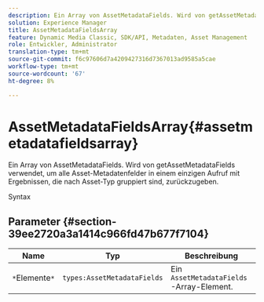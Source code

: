 ```yaml
---
description: Ein Array von AssetMetadataFields. Wird von getAssetMetadataFields verwendet, um alle Asset-Metadatenfelder in einem einzigen Aufruf mit Ergebnissen, die nach Asset-Typ gruppiert sind, zurückzugeben.
solution: Experience Manager
title: AssetMetadataFieldsArray
feature: Dynamic Media Classic, SDK/API, Metadaten, Asset Management
role: Entwickler, Administrator
translation-type: tm+mt
source-git-commit: f6c97606d7a4209427316d7367013ad9585a5cae
workflow-type: tm+mt
source-wordcount: '67'
ht-degree: 8%

---
```



# AssetMetadataFieldsArray{#assetmetadatafieldsarray}

Ein Array von AssetMetadataFields. Wird von getAssetMetadataFields verwendet, um alle Asset-Metadatenfelder in einem einzigen Aufruf mit Ergebnissen, die nach Asset-Typ gruppiert sind, zurückzugeben.

Syntax

## Parameter {#section-39ee2720a3a1414c966fd47b677f7104}

| Name | Typ | Beschreibung |
|---|---|---|
| `*`Elemente`*` | `types:AssetMetadataFields` | Ein `AssetMetadataFields`-Array-Element. |

